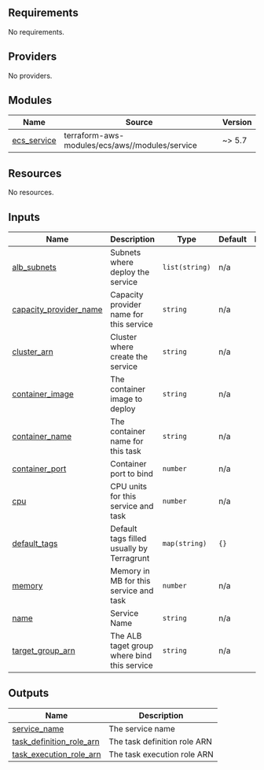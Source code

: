 <!-- BEGIN_TF_DOCS -->
## Requirements

No requirements.

## Providers

No providers.

## Modules

| Name | Source | Version |
|------|--------|---------|
| <a name="module_ecs_service"></a> [ecs\_service](#module\_ecs\_service) | terraform-aws-modules/ecs/aws//modules/service | ~> 5.7 |

## Resources

No resources.

## Inputs

| Name | Description | Type | Default | Required |
|------|-------------|------|---------|:--------:|
| <a name="input_alb_subnets"></a> [alb\_subnets](#input\_alb\_subnets) | Subnets where deploy the service | `list(string)` | n/a | yes |
| <a name="input_capacity_provider_name"></a> [capacity\_provider\_name](#input\_capacity\_provider\_name) | Capacity provider name for this service | `string` | n/a | yes |
| <a name="input_cluster_arn"></a> [cluster\_arn](#input\_cluster\_arn) | Cluster where create the service | `string` | n/a | yes |
| <a name="input_container_image"></a> [container\_image](#input\_container\_image) | The container image to deploy | `string` | n/a | yes |
| <a name="input_container_name"></a> [container\_name](#input\_container\_name) | The container name for this task | `string` | n/a | yes |
| <a name="input_container_port"></a> [container\_port](#input\_container\_port) | Container port to bind | `number` | n/a | yes |
| <a name="input_cpu"></a> [cpu](#input\_cpu) | CPU units for this service and task | `number` | n/a | yes |
| <a name="input_default_tags"></a> [default\_tags](#input\_default\_tags) | Default tags filled usually by Terragrunt | `map(string)` | `{}` | no |
| <a name="input_memory"></a> [memory](#input\_memory) | Memory in MB for this service and task | `number` | n/a | yes |
| <a name="input_name"></a> [name](#input\_name) | Service Name | `string` | n/a | yes |
| <a name="input_target_group_arn"></a> [target\_group\_arn](#input\_target\_group\_arn) | The ALB taget group where bind this service | `string` | n/a | yes |

## Outputs

| Name | Description |
|------|-------------|
| <a name="output_service_name"></a> [service\_name](#output\_service\_name) | The service name |
| <a name="output_task_definition_role_arn"></a> [task\_definition\_role\_arn](#output\_task\_definition\_role\_arn) | The task definition role ARN |
| <a name="output_task_execution_role_arn"></a> [task\_execution\_role\_arn](#output\_task\_execution\_role\_arn) | The task execution role ARN |
<!-- END_TF_DOCS -->